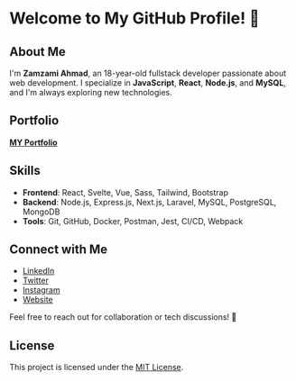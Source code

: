 # Welcome to My GitHub Profile! 👋

## About Me
I'm **Zamzami Ahmad**, an 18-year-old fullstack developer passionate about web development. I specialize in **JavaScript**, **React**, **Node.js**, and **MySQL**, and I'm always exploring new technologies.

## Portfolio
[**MY Portfolio**](https://github.com/ZetSphere/zet-ai-v2.0)

## Skills
- **Frontend**: React, Svelte, Vue, Sass, Tailwind, Bootstrap
- **Backend**: Node.js, Express.js, Next.js, Laravel, MySQL, PostgreSQL, MongoDB
- **Tools**: Git, GitHub, Docker, Postman, Jest, CI/CD, Webpack

## Connect with Me
- [LinkedIn](link-to-linkedin)  
- [Twitter](link-to-twitter)  
- [Instagram](link-to-website)  
- [Website](link-to-website)

Feel free to reach out for collaboration or tech discussions! 🤝

## License
This project is licensed under the [MIT License](link-to-license).
